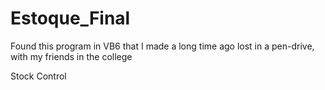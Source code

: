 # Estoque_Final

Found this program in VB6 that I made a long time ago lost in a pen-drive,
with my friends in the college

Stock Control
